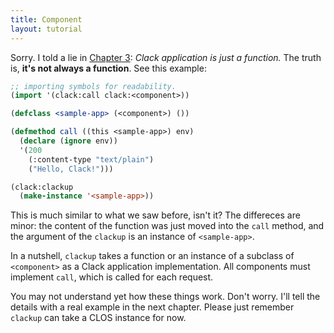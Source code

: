 ```yaml
---
title: Component
layout: tutorial
---
```


Sorry. I told a lie in [Chapter 3](03-hello-world.html): *Clack application is
just a function.* The truth is, **it's not always a function**. See this
example:

~~~lisp
;; importing symbols for readability.
(import '(clack:call clack:<component>))

(defclass <sample-app> (<component>) ())

(defmethod call ((this <sample-app>) env)
  (declare (ignore env))
  '(200
    (:content-type "text/plain")
    ("Hello, Clack!")))

(clack:clackup
  (make-instance '<sample-app>))
~~~

This is much similar to what we saw before, isn't it? The differeces are minor:
the content of the function was just moved into the `call` method, and the
argument of the `clackup` is an instance of `<sample-app>`.

In a nutshell, `clackup` takes a function or an instance of a subclass of
`<component>` as a Clack application implementation. All components must
implement `call`, which is called for each request.

You may not understand yet how these things work. Don't worry. I'll tell the
details with a real example in the next chapter. Please just remember `clackup`
can take a CLOS instance for now.
